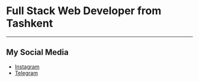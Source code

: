 # Full Stack Web Developer from Tashkent
--- 
## My Social Media
 - [Instagram](https://www.instagram.com/komiljonov_b/)
 - [Telegram](https://t.me/Komiljonov_B)
